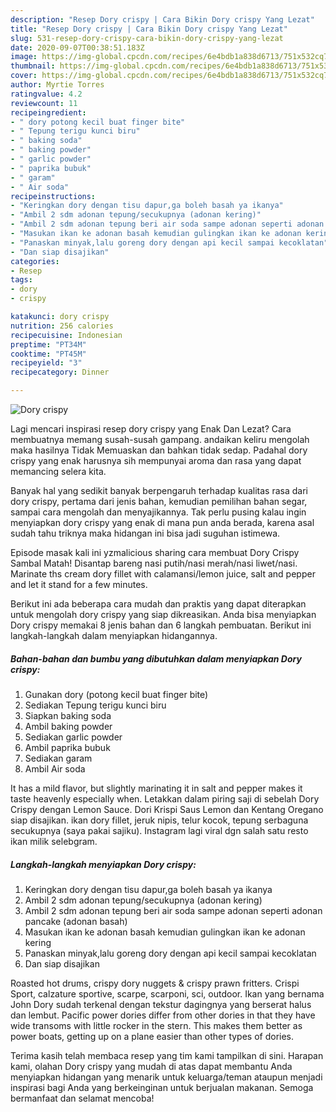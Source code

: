 ```yaml
---
description: "Resep Dory crispy | Cara Bikin Dory crispy Yang Lezat"
title: "Resep Dory crispy | Cara Bikin Dory crispy Yang Lezat"
slug: 531-resep-dory-crispy-cara-bikin-dory-crispy-yang-lezat
date: 2020-09-07T00:38:51.183Z
image: https://img-global.cpcdn.com/recipes/6e4bdb1a838d6713/751x532cq70/dory-crispy-foto-resep-utama.jpg
thumbnail: https://img-global.cpcdn.com/recipes/6e4bdb1a838d6713/751x532cq70/dory-crispy-foto-resep-utama.jpg
cover: https://img-global.cpcdn.com/recipes/6e4bdb1a838d6713/751x532cq70/dory-crispy-foto-resep-utama.jpg
author: Myrtie Torres
ratingvalue: 4.2
reviewcount: 11
recipeingredient:
- " dory potong kecil buat finger bite"
- " Tepung terigu kunci biru"
- " baking soda"
- " baking powder"
- " garlic powder"
- " paprika bubuk"
- " garam"
- " Air soda"
recipeinstructions:
- "Keringkan dory dengan tisu dapur,ga boleh basah ya ikanya"
- "Ambil 2 sdm adonan tepung/secukupnya (adonan kering)"
- "Ambil 2 sdm adonan tepung beri air soda sampe adonan seperti adonan pancake (adonan basah)"
- "Masukan ikan ke adonan basah kemudian gulingkan ikan ke adonan kering"
- "Panaskan minyak,lalu goreng dory dengan api kecil sampai kecoklatan"
- "Dan siap disajikan"
categories:
- Resep
tags:
- dory
- crispy

katakunci: dory crispy 
nutrition: 256 calories
recipecuisine: Indonesian
preptime: "PT34M"
cooktime: "PT45M"
recipeyield: "3"
recipecategory: Dinner

---
```



![Dory crispy](https://img-global.cpcdn.com/recipes/6e4bdb1a838d6713/751x532cq70/dory-crispy-foto-resep-utama.jpg)

Lagi mencari inspirasi resep dory crispy yang Enak Dan Lezat? Cara membuatnya memang susah-susah gampang. andaikan keliru mengolah maka hasilnya Tidak Memuaskan dan bahkan tidak sedap. Padahal dory crispy yang enak harusnya sih mempunyai aroma dan rasa yang dapat memancing selera kita.

Banyak hal yang sedikit banyak berpengaruh terhadap kualitas rasa dari dory crispy, pertama dari jenis bahan, kemudian pemilihan bahan segar, sampai cara mengolah dan menyajikannya. Tak perlu pusing kalau ingin menyiapkan dory crispy yang enak di mana pun anda berada, karena asal sudah tahu triknya maka hidangan ini bisa jadi suguhan istimewa.

Episode masak kali ini yzmalicious sharing cara membuat Dory Crispy Sambal Matah! Disantap bareng nasi putih/nasi merah/nasi liwet/nasi. Marinate ths cream dory fillet with calamansi/lemon juice, salt and pepper and let it stand for a few minutes.


Berikut ini ada beberapa cara mudah dan praktis yang dapat diterapkan untuk mengolah dory crispy yang siap dikreasikan. Anda bisa menyiapkan Dory crispy memakai 8 jenis bahan dan 6 langkah pembuatan. Berikut ini langkah-langkah dalam menyiapkan hidangannya.

<!--inarticleads1-->

##### Bahan-bahan dan bumbu yang dibutuhkan dalam menyiapkan Dory crispy:

1. Gunakan  dory (potong kecil buat finger bite)
1. Sediakan  Tepung terigu kunci biru
1. Siapkan  baking soda
1. Ambil  baking powder
1. Sediakan  garlic powder
1. Ambil  paprika bubuk
1. Sediakan  garam
1. Ambil  Air soda


It has a mild flavor, but slightly marinating it in salt and pepper makes it taste heavenly especially when. Letakkan dalam piring saji di sebelah Dory Crispy dengan Lemon Sauce. Dori Krispi Saus Lemon dan Kentang Oregano siap disajikan. ikan dory fillet, jeruk nipis, telur kocok, tepung serbaguna secukupnya (saya pakai sajiku). Instagram lagi viral dgn salah satu resto ikan milik selebgram. 

<!--inarticleads2-->

##### Langkah-langkah menyiapkan Dory crispy:

1. Keringkan dory dengan tisu dapur,ga boleh basah ya ikanya
1. Ambil 2 sdm adonan tepung/secukupnya (adonan kering)
1. Ambil 2 sdm adonan tepung beri air soda sampe adonan seperti adonan pancake (adonan basah)
1. Masukan ikan ke adonan basah kemudian gulingkan ikan ke adonan kering
1. Panaskan minyak,lalu goreng dory dengan api kecil sampai kecoklatan
1. Dan siap disajikan


Roasted hot drums, crispy dory nuggets &amp; crispy prawn fritters. Crispi Sport, calzature sportive, scarpe, scarponi, sci, outdoor. Ikan yang bernama John Dory sudah terkenal dengan tekstur dagingnya yang berserat halus dan lembut. Pacific power dories differ from other dories in that they have wide transoms with little rocker in the stern. This makes them better as power boats, getting up on a plane easier than other types of dories. 

Terima kasih telah membaca resep yang tim kami tampilkan di sini. Harapan kami, olahan Dory crispy yang mudah di atas dapat membantu Anda menyiapkan hidangan yang menarik untuk keluarga/teman ataupun menjadi inspirasi bagi Anda yang berkeinginan untuk berjualan makanan. Semoga bermanfaat dan selamat mencoba!
